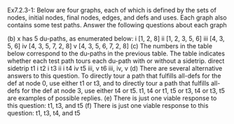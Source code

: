 Ex7.2.3-1:
Below are four graphs, each of which is defined by the sets of nodes, initial nodes, final nodes, edges, and defs and uses. Each graph also contains some test paths. Answer the following questions about each graph

(b) x has 5 du-paths, as enumerated below: i [1, 2, 8] ii [1, 2, 3, 5, 6] iii [4, 3, 5, 6] iv [4, 3, 5, 7, 2, 8] v [4, 3, 5, 6, 7, 2, 8] 
(c) The numbers in the table below correspond to the du-paths in the previous table. The table indicates whether each test path tours each du-path with or without a sidetrip. direct sidetrip t1 i t2 i t3 ii i t4 iv t5 iii, v t6 iii, iv, v 
(d) There are several alternative answers to this question. To directly tour a path that fulfills all-defs for the def at node 0, use either t1 or t3, and to directly tour a path that fulfills all-defs for the def at node 3, use either t4 or t5. t1, t4 or t1, t5 or t3, t4 or t3, t5 are examples of possible replies. 
(e) There is just one viable response to this question: t1, t3, and t5 
(f) There is just one viable response to this question: t1, t3, t4, and t5